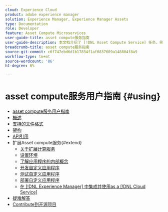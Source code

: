 ```yaml
---
cloud: Experience Cloud
product: adobe experience manager
solution: Experience Manager, Experience Manager Assets
type: Documentation
role: Developer
feature: Asset Compute Microservices
user-guide-title: asset compute服务指南
user-guide-description: 本文档介绍了 [!DNL Asset Compute Service] 任务，例如如何开发、管理、部署自定义代码以及对其进行疑难解答。
breadcrumb-title: asset compute服务指南
source-git-commit: c6f747ebd6d1b17834f1af0837609a148804f8a9
workflow-type: tm+mt
source-wordcount: '86'
ht-degree: 6%

---
```



# asset compute服务用户指南 {#using}

+ [asset compute服务用户指南](home.md)
+ [概述](introduction.md)
+ [支持的文件格式](https://experienceleague.adobe.com/en/docs/experience-manager-cloud-service/content/assets/file-format-support)
+ [架构](architecture.md)
+ [API引用](api.md)
+ 扩展Asset compute服务{#extend}
   + [关于扩展计算服务](understand-extensibility.md)
   + [设置环境](setup-environment.md)
   + [了解应用程序的内部概念](custom-application-internals.md)
   + [开发自定义应用程序](develop-custom-application.md)
   + [测试自定义应用程序](test-custom-application.md)
   + [部署自定义应用程序](deploy-custom-application.md)
   + [在 [!DNL Experience Manager] 中集成并使用as a [!DNL Cloud Service]](https://experienceleague.adobe.com/zh-hans/docs/experience-manager-cloud-service/content/assets/asset-microservices-overview)
+ [疑难解答](troubleshooting.md)
+ [Contribute到开源项目](contribute-to-compute-service.md)
